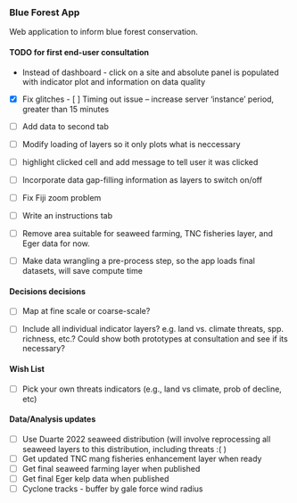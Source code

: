 ### Blue Forest App

Web application to inform blue forest conservation.

#### TODO for first end-user consultation

- Instead of dashboard - click on a site and absolute panel is populated with indicator plot and information on data quality

- [X] Fix glitches
      - [ ] Timing out issue – increase server ‘instance’ period, greater than 15 minutes

- [ ] Add data to second tab 


- [ ] Modify loading of layers so it only plots what is neccessary

- [  ] highlight clicked cell and add message to tell user it was clicked


- [ ] Incorporate data gap-filling information as layers to switch on/off

- [ ] Fix Fiji zoom problem

- [ ] Write an instructions tab

- [ ] Remove area suitable for seaweed farming, TNC fisheries layer, and Eger data for now.

- [ ] Make data wrangling a pre-process step, so the app loads final datasets, will save
compute time

#### Decisions decisions

- [ ] Map at fine scale or coarse-scale?

- [ ] Include all individual indicator layers? e.g. land vs. climate threats, spp. richness, etc.? Could show both prototypes at consultation and see if its necessary?

#### Wish List

- [ ] Pick your own threats indicators (e.g., land vs climate, prob of decline, etc)

#### Data/Analysis updates 

- [ ] Use Duarte 2022 seaweed distribution (will involve reprocessing all seaweed layers to this distribution, including threats :( )
- [ ] Get updated TNC mang fisheries enhancement layer when ready
- [ ] Get final seaweed farming layer when published
- [ ] Get final Eger kelp data when published
- [ ] Cyclone tracks - buffer by gale force wind radius
